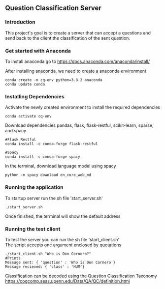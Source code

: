 ## Question Classification Server

### Introduction
This project's goal is to create a server that can accept a questions and send back to the client the classification of 
the sent question.

### Get started with Anaconda
To install anaconda go to https://docs.anaconda.com/anaconda/install/

After installing anaconda, we need to create a anaconda environment

```
conda create -n cq-env python=3.8.2 anaconda
conda update conda
```

### Installing Dependencies

Activate the newly created environment to install the required dependencies
```
conda activate cq-env
```

Download dependencies pandas, flask, flask-restful, scikit-learn, sparse, and spacy
```
#Flask Restful
conda install -c conda-forge flask-restful

#Spacy
conda install -c conda-forge spacy

```

In the terminal, download language model using spacy

```
python -m spacy download en_core_web_md
```

### Running the application
To startup server run the sh file 'start_server.sh'
```
./start_server.sh
```

Once finished, the terminal will show the default address

### Running the test client
To test the server you can run the sh file 'start_client.sh'\
The script accepts one argument enclosed by quotations
```
./start_client.sh "Who is Don Cornero?"
#Prints
Message sent: { 'question' : 'Who is Don Cornero'}
Message recieved: { 'class' : 'HUM'} 
```

Classification can be decoded using the Question Classification Taxonomy https://cogcomp.seas.upenn.edu/Data/QA/QC/definition.html

